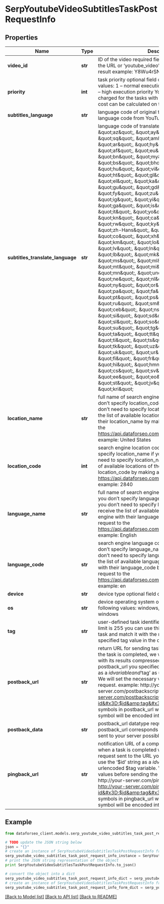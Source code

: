 # SerpYoutubeVideoSubtitlesTaskPostRequestInfo


## Properties

Name | Type | Description | Notes
------------ | ------------- | ------------- | -------------
**video_id** | **str** | ID of the video required field you can find video ID in the URL or ‘youtube_video’ item of YouTube Organic result example: Y8Wu4rSNJms | [optional] 
**priority** | **int** | task priority optional field can take the following values: 1 – normal execution priority (set by default) 2 – high execution priority You will be additionally charged for the tasks with high execution priority. The cost can be calculated on the Pricing page. | [optional] 
**subtitles_language** | **str** | language code of original text you can get the language code from YouTube Video Info result | [optional] 
**subtitles_translate_language** | **str** | language code of translated text possible values: \&quot;az\&quot;, \&quot;ay\&quot;, \&quot;ak\&quot;, \&quot;sq\&quot;, \&quot;am\&quot;, \&quot;en\&quot;, \&quot;ar\&quot;, \&quot;hy\&quot;, \&quot;as\&quot;, \&quot;af\&quot;, \&quot;eu\&quot;, \&quot;be\&quot;, \&quot;bn\&quot;, \&quot;my\&quot;, \&quot;bg\&quot;, \&quot;bs\&quot;, \&quot;bho\&quot;, \&quot;cy\&quot;, \&quot;hu\&quot;, \&quot;vi\&quot;, \&quot;haw\&quot;, \&quot;ht\&quot;, \&quot;gl\&quot;, \&quot;lg\&quot;, \&quot;el\&quot;, \&quot;ka\&quot;, \&quot;gn\&quot;, \&quot;gu\&quot;, \&quot;gd\&quot;, \&quot;da\&quot;, \&quot;fy\&quot;, \&quot;zu\&quot;, \&quot;iw\&quot;, \&quot;ig\&quot;, \&quot;yi\&quot;, \&quot;id\&quot;, \&quot;ga\&quot;, \&quot;is\&quot;, \&quot;es\&quot;, \&quot;it\&quot;, \&quot;yo\&quot;, \&quot;kk\&quot;, \&quot;kn\&quot;, \&quot;ca\&quot;, \&quot;qu\&quot;, \&quot;rw\&quot;, \&quot;ky\&quot;, \&quot;zh-Hant\&quot;, \&quot;zh-Hans\&quot;, \&quot;ko\&quot;, \&quot;co\&quot;, \&quot;xh\&quot;, \&quot;ku\&quot;, \&quot;km\&quot;, \&quot;lo\&quot;, \&quot;la\&quot;, \&quot;lv\&quot;, \&quot;ln\&quot;, \&quot;lt\&quot;, \&quot;lb\&quot;, \&quot;mk\&quot;, \&quot;mg\&quot;, \&quot;ms\&quot;, \&quot;ml\&quot;, \&quot;dv\&quot;, \&quot;mt\&quot;, \&quot;mi\&quot;, \&quot;mr\&quot;, \&quot;mn\&quot;, \&quot;und\&quot;, \&quot;de\&quot;, \&quot;ne\&quot;, \&quot;nl\&quot;, \&quot;no\&quot;, \&quot;ny\&quot;, \&quot;or\&quot;, \&quot;om\&quot;, \&quot;pa\&quot;, \&quot;fa\&quot;, \&quot;pl\&quot;, \&quot;pt\&quot;, \&quot;ps\&quot;, \&quot;ro\&quot;, \&quot;ru\&quot;, \&quot;sm\&quot;, \&quot;sa\&quot;, \&quot;ceb\&quot;, \&quot;nso\&quot;, \&quot;sr\&quot;, \&quot;si\&quot;, \&quot;sd\&quot;, \&quot;sk\&quot;, \&quot;sl\&quot;, \&quot;so\&quot;, \&quot;sw\&quot;, \&quot;su\&quot;, \&quot;tg\&quot;, \&quot;th\&quot;, \&quot;ta\&quot;, \&quot;tt\&quot;, \&quot;te\&quot;, \&quot;ti\&quot;, \&quot;ts\&quot;, \&quot;tr\&quot;, \&quot;tk\&quot;, \&quot;uz\&quot;, \&quot;ug\&quot;, \&quot;uk\&quot;, \&quot;ur\&quot;, \&quot;fil\&quot;, \&quot;fi\&quot;, \&quot;fr\&quot;, \&quot;ha\&quot;, \&quot;hi\&quot;, \&quot;hmn\&quot;, \&quot;hr\&quot;, \&quot;cs\&quot;, \&quot;sv\&quot;, \&quot;sn\&quot;, \&quot;ee\&quot;, \&quot;eo\&quot;, \&quot;et\&quot;, \&quot;st\&quot;, \&quot;jv\&quot;, \&quot;ja\&quot;, \&quot;kri\&quot; | [optional] 
**location_name** | **str** | full name of search engine location required field if you don’t specify location_code if you use this field, you don’t need to specify location_code you can receive the list of available locations of the search engine with their location_name by making a separate request to the https://api.dataforseo.com/v3/serp/youtube/locations example: United States | [optional] 
**location_code** | **int** | search engine location code required field if you don’t specify location_name if you use this field, you don’t need to specify location_name you can receive the list of available locations of the search engines with their location_code by making a separate request to the https://api.dataforseo.com/v3/serp/youtube/locations example: 2840 | [optional] 
**language_name** | **str** | full name of search engine language required field if you don’t specify language_code if you use this field, you don’t need to specify language_code you can receive the list of available languages of the search engine with their language_name by making a separate request to the https://api.dataforseo.com/v3/serp/youtube/languages example: English | [optional] 
**language_code** | **str** | search engine language code required field if you don’t specify language_name if you use this field, you don’t need to specify language_name you can receive the list of available languages of the search engine with their language_code by making a separate request to the https://api.dataforseo.com/v3/serp/youtube/languages example: en | [optional] 
**device** | **str** | device type optional field only value: desktop | [optional] 
**os** | **str** | device operating system optional field choose from the following values: windows, macos default value: windows | [optional] 
**tag** | **str** | user-defined task identifier optional field the character limit is 255 you can use this parameter to identify the task and match it with the result you will find the specified tag value in the data object of the response | [optional] 
**postback_url** | **str** | return URL for sending task results optional field once the task is completed, we will send a POST request with its results compressed in the gzip format to the postback_url you specified you can use the ‘$id’ string as a $id variable and ‘$tag’ as urlencoded $tag variable. We will set the necessary values before sending the request. example: http://your-server.com/postbackscript?id&#x3D;$id http://your-server.com/postbackscript?id&#x3D;$id&amp;tag&#x3D;$tag Note: special symbols in postback_url will be urlencoded; i.a., the # symbol will be encoded into %23 | [optional] 
**postback_data** | **str** | postback_url datatype required field if you specify postback_url corresponds to the datatype that will be sent to your server possible value: advanced | [optional] 
**pingback_url** | **str** | notification URL of a completed task optional field when a task is completed we will notify you by GET request sent to the URL you have specified you can use the ‘$id’ string as a $id variable and ‘$tag’ as urlencoded $tag variable. We will set the necessary values before sending the request. example: http://your-server.com/pingscript?id&#x3D;$id http://your-server.com/pingscript?id&#x3D;$id&amp;tag&#x3D;$tag Note: special symbols in pingback_url will be urlencoded; i.a., the # symbol will be encoded into %23 | [optional] 

## Example

```python
from dataforseo_client.models.serp_youtube_video_subtitles_task_post_request_info import SerpYoutubeVideoSubtitlesTaskPostRequestInfo

# TODO update the JSON string below
json = "{}"
# create an instance of SerpYoutubeVideoSubtitlesTaskPostRequestInfo from a JSON string
serp_youtube_video_subtitles_task_post_request_info_instance = SerpYoutubeVideoSubtitlesTaskPostRequestInfo.from_json(json)
# print the JSON string representation of the object
print SerpYoutubeVideoSubtitlesTaskPostRequestInfo.to_json()

# convert the object into a dict
serp_youtube_video_subtitles_task_post_request_info_dict = serp_youtube_video_subtitles_task_post_request_info_instance.to_dict()
# create an instance of SerpYoutubeVideoSubtitlesTaskPostRequestInfo from a dict
serp_youtube_video_subtitles_task_post_request_info_form_dict = serp_youtube_video_subtitles_task_post_request_info.from_dict(serp_youtube_video_subtitles_task_post_request_info_dict)
```
[[Back to Model list]](../README.md#documentation-for-models) [[Back to API list]](../README.md#documentation-for-api-endpoints) [[Back to README]](../README.md)


